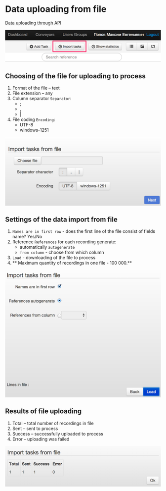 # Data uploading from file

[Data uploading through API](../../api/upload_modify.md)

![import_task](../img/dashboard/import_task_1.png)

## Choosing of the file for uploading to process
1.  Format of the file – text
2.  File extension – any
3.  Column separator `Separator`:
    *   ;
    *   ,
    *   |
4.  File coding `Encoding`:
    *   UTF-8
    *   windows-1251

![import_task](../img/dashboard/import_task_2.png)

## Settings of the data import from file
1.  `Names are in first row` - does the first line of the file consist of fields name? Yes/No
2.  Reference `References` for each recording generate:
    *   automatically `autogenerate`
    *   `from column` - choose from which column
3. `Load` - downloading of the file to process
4. ** Maximum quantity of recordings in one file - 100 000.**

![import_task](../img/dashboard/import_task_3.png)

## Results of file uploading

1.  Total – total number of recordings in file
2.  Sent – sent to process
3.  Success – successfully uploaded to process
4.  Error – uploading was failed

![import_task](../img/dashboard/import_task_4.png)
